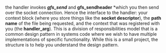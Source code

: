 the handler invokes ***gfs_send*** and **gfs_sendheader** *which you then send over the socket connection.  Hence the interface to the handler: your context block (where you store things like the **socket descriptor**), the **path name** of the file being requested, and the context that was registered with you (the **handler_arg**).  This is a division of responsibilities model that is a common design pattern in systems code where we wish to have multiple implementations of specific functionality.  While this is a small project, the structure is to help you understand the design pattern.